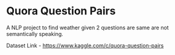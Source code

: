 # Quora Question Pairs

A NLP project to find weather given 2 questions are same are not semantically speaking.

Dataset Link -  https://www.kaggle.com/c/quora-question-pairs
